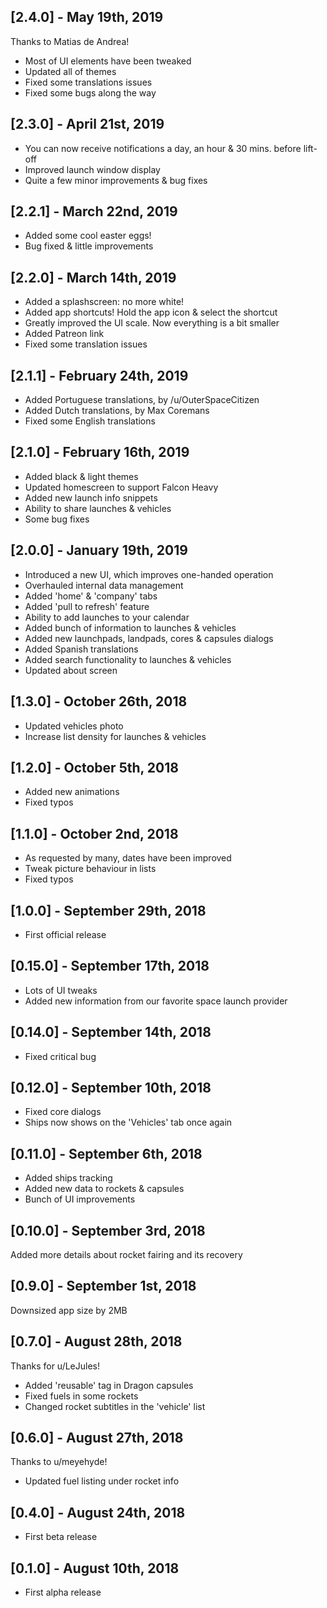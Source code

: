 ## [2.4.0] - May 19th, 2019

Thanks to Matias de Andrea!
* Most of UI elements have been tweaked
* Updated all of themes
* Fixed some translations issues
* Fixed some bugs along the way

## [2.3.0] - April 21st, 2019

* You can now receive notifications a day, an hour & 30 mins. before lift-off
* Improved launch window display
* Quite a few minor improvements & bug fixes

## [2.2.1] - March 22nd, 2019

* Added some cool easter eggs!
* Bug fixed & little improvements

## [2.2.0] - March 14th, 2019

* Added a splashscreen: no more white!
* Added app shortcuts! Hold the app icon & select the shortcut
* Greatly improved the UI scale. Now everything is a bit smaller
* Added Patreon link
* Fixed some translation issues

## [2.1.1] - February 24th, 2019

* Added Portuguese translations, by /u/OuterSpaceCitizen
* Added Dutch translations, by Max Coremans
* Fixed some English translations

## [2.1.0] - February 16th, 2019

* Added black & light themes
* Updated homescreen to support Falcon Heavy
* Added new launch info snippets
* Ability to share launches & vehicles
* Some bug fixes

## [2.0.0] - January 19th, 2019

* Introduced a new UI, which improves one-handed operation
* Overhauled internal data management
* Added 'home' & 'company' tabs
* Added 'pull to refresh' feature
* Ability to add launches to your calendar
* Added bunch of information to launches & vehicles
* Added new launchpads, landpads, cores & capsules dialogs
* Added Spanish translations
* Added search functionality to launches & vehicles
* Updated about screen

## [1.3.0] - October 26th, 2018

* Updated vehicles photo
* Increase list density for launches & vehicles

## [1.2.0] - October 5th, 2018

* Added new animations
* Fixed typos

## [1.1.0] - October 2nd, 2018

* As requested by many, dates have been improved
* Tweak picture behaviour in lists
* Fixed typos

## [1.0.0] - September 29th, 2018

* First official release

## [0.15.0] - September 17th, 2018

* Lots of UI tweaks
* Added new information from our favorite space launch provider

## [0.14.0] - September 14th, 2018

* Fixed critical bug

## [0.12.0] - September 10th, 2018

* Fixed core dialogs
* Ships now shows on the 'Vehicles' tab once again

## [0.11.0] - September 6th, 2018

* Added ships tracking
* Added new data to rockets & capsules
* Bunch of UI improvements

## [0.10.0] - September 3rd, 2018

Added more details about rocket fairing and its recovery

## [0.9.0] - September 1st, 2018

Downsized app size by 2MB

## [0.7.0] - August 28th, 2018

Thanks for u/LeJules!
* Added 'reusable' tag in Dragon capsules
* Fixed fuels in some rockets
* Changed rocket subtitles in the 'vehicle' list

## [0.6.0] - August 27th, 2018

Thanks to u/meyehyde!
* Updated fuel listing under rocket info

## [0.4.0] - August 24th, 2018

* First beta release

## [0.1.0] - August 10th, 2018

* First alpha release